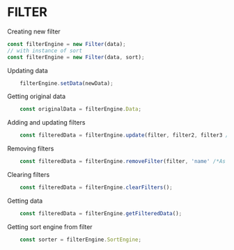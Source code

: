 # FILTER

Creating new filter
``` javascript
const filterEngine = new Filter(data);
// with instance of sort
const filterEngine = new Filter(data, sort);
```

Updating data
```javascript
    filterEngine.setData(newData);
```

Getting original data
```javascript
    const originalData = filterEngine.Data;
```

Adding and updating filters
```javascript 
    const filteredData = filterEngine.update(filter, filter2, filter3 /*Add as many as you need*/);
```

Removing filters
```javascript
    const filteredData = filterEngine.removeFilter(filter, 'name' /*As many as you need*/);
```

Clearing filters
```javascript
    const filteredData = filterEngine.clearFilters();
```

Getting data
```javascript
    const filteredData = filterEngine.getFilteredData();
```

Getting sort engine from filter
```javascript
    const sorter = filterEngine.SortEngine;
```

